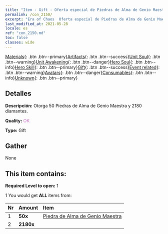```yaml
---
title: "Item - Gift - Oferta especial de Piedras de Alma de Genio Maestra B"
permalink: /con_2150/
excerpt: "Era of Chaos  Oferta especial de Piedras de Alma de Genio Maestra B"
last_modified_at: 2021-05-28
locale: es
ref: "con_2150.md"
toc: false
classes: wide
---
```

 [Materials](/ItemsES/){: .btn .btn--primary}[Artifacts](/ItemsES/Artifacts/){: .btn .btn--success}[Unit Soul](/ItemsES/UnitSoul/){: .btn .btn--warning}[Unit Awakening](/ItemsES/UnitAwakening/){: .btn .btn--danger}[Hero Soul](/ItemsES/HeroSoul/){: .btn .btn--info}[Hero Skill](/ItemsES/HeroSkill/){: .btn .btn--primary}[Gift](/ItemsES/Gift/){: .btn .btn--success}[Event related](/ItemsES/Events/){: .btn .btn--warning}[Avatars](/ItemsES/Avatars/){: .btn .btn--danger}[Consumables](/ItemsES/Consumables/){: .btn .btn--info}[Unknown](/ItemsES/Unknown/){: .btn .btn--primary}

## Detalles
 **Descripción:** Otorga 50 Piedras de Alma de Genio Maestra y 2180 diamantes.

 **Quality:** <span style="color: #DA70D6">OK</span>

 **Type:** Gift

## Gather

  None

## This item contains:

 **Required Level to open:** 1

 1 You would get **ALL** items  from:

  | Nr | Amount |     Item    |
  |:---|:-------|:------------|
  | 1 |  **50x** | [Piedra de Alma de Genio Maestra](/ItemsES/unt_324/) |  | 
  | 2 |  **2180x** | <i class="fas fa-gem"/> |  | 
